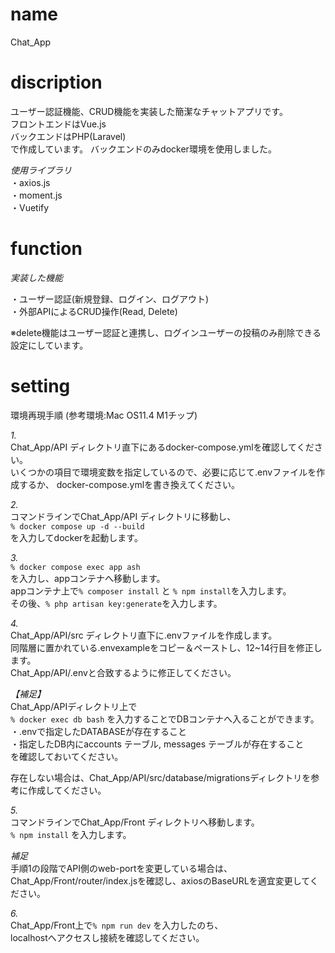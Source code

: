 # name

Chat_App


# discription

ユーザー認証機能、CRUD機能を実装した簡潔なチャットアプリです。  
フロントエンドはVue.js  
バックエンドはPHP(Laravel)  
で作成しています。
バックエンドのみdocker環境を使用しました。  

_使用ライブラリ_  
・axios.js  
・moment.js  
・Vuetify  

# function

_実装した機能_  

・ユーザー認証(新規登録、ログイン、ログアウト)  
・外部APIによるCRUD操作(Read, Delete)  

※delete機能はユーザー認証と連携し、ログインユーザーの投稿のみ削除できる設定にしています。

# setting

環境再現手順 (参考環境:Mac OS11.4 M1チップ)  

_1._  
Chat_App/API ディレクトリ直下にあるdocker-compose.ymlを確認してください。  
いくつかの項目で環境変数を指定しているので、必要に応じて.envファイルを作成するか、
docker-compose.ymlを書き換えてください。  




_2._  
コマンドラインでChat_App/API ディレクトリに移動し、  
`% docker compose up -d --build`  
を入力してdockerを起動します。  



_3._  
`% docker compose exec app ash`  
を入力し、appコンテナへ移動します。  
appコンテナ上で`% composer install` と `% npm install`を入力します。  
その後、`% php artisan key:generate`を入力します。  



_4._  
Chat_App/API/src ディレクトリ直下に.envファイルを作成します。  
同階層に置かれている.envexampleをコピー＆ペーストし、12~14行目を修正します。  
Chat_App/API/.envと合致するように修正してください。  

_【補足】_  
Chat_App/APIディレクトリ上で  
`% docker exec db bash` を入力することでDBコンテナへ入ることができます。  
・.envで指定したDATABASEが存在すること  
・指定したDB内にaccounts テーブル, messages テーブルが存在すること  
を確認しておいてください。  

存在しない場合は、Chat_App/API/src/database/migrationsディレクトリを参考に作成してください。


_5._  
コマンドラインでChat_App/Front ディレクトリへ移動します。  
`% npm install` を入力します。  

_補足_  
手順1の段階でAPI側のweb-portを変更している場合は、  
Chat_App/Front/router/index.jsを確認し、axiosのBaseURLを適宜変更してください。  



_6._  
Chat_App/Front上で`% npm run dev` を入力したのち、  
localhostへアクセスし接続を確認してください。
